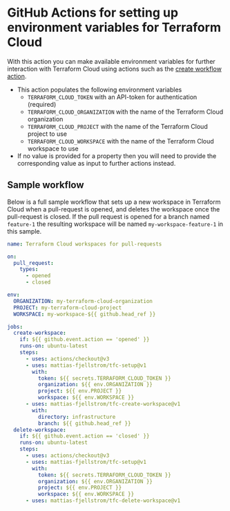 # GitHub Actions for setting up environment variables for Terraform Cloud

With this action you can make available environment variables for further interaction with Terraform Cloud using actions such as the [create workflow action](https://github.com/mattias-fjellstrom/tfc-create-workspace/blob/main/action.yaml).

- This action populates the following environment variables
  - `TERRAFORM_CLOUD_TOKEN` with an API-token for authentication (required)
  - `TERRAFORM_CLOUD_ORGANIZATION` with the name of the Terraform Cloud organization
  - `TERRAFORM_CLOUD_PROJECT` with the name of the Terraform Cloud project to use
  - `TERRAFORM_CLOUD_WORKSPACE` with the name of the Terraform Cloud workspace to use
- If no value is provided for a property then you will need to provide the corresponding value as input to further actions instead.

## Sample workflow

Below is a full sample workflow that sets up a new workspace in Terraform Cloud when a pull-request is opened, and deletes the workspace once the pull-request is closed. If the pull request is opened for a branch named `feature-1` the resulting workspace will be named `my-workspace-feature-1` in this sample.

```yaml
name: Terraform Cloud workspaces for pull-requests

on:
  pull_request:
    types:
      - opened
      - closed

env:
  ORGANIZATION: my-terraform-cloud-organization
  PROJECT: my-terraform-cloud-project
  WORKSPACE: my-workspace-${{ github.head_ref }}

jobs:
  create-workspace:
    if: ${{ github.event.action == 'opened' }}
    runs-on: ubuntu-latest
    steps:
      - uses: actions/checkout@v3
      - uses: mattias-fjellstrom/tfc-setup@v1
        with:
          token: ${{ secrets.TERRAFORM_CLOUD_TOKEN }}
          organization: ${{ env.ORGANIZATION }}
          project: ${{ env.PROJECT }}
          workspace: ${{ env.WORKSPACE }}
      - uses: mattias-fjellstrom/tfc-create-workspace@v1
        with:
          directory: infrastructure
          branch: ${{ github.head_ref }}
  delete-workspace:
    if: ${{ github.event.action == 'closed' }}
    runs-on: ubuntu-latest
    steps:
      - uses: actions/checkout@v3
      - uses: mattias-fjellstrom/tfc-setup@v1
        with:
          token: ${{ secrets.TERRAFORM_CLOUD_TOKEN }}
          organization: ${{ env.ORGANIZATION }}
          project: ${{ env.PROJECT }}
          workspace: ${{ env.WORKSPACE }}
      - uses: mattias-fjellstrom/tfc-delete-workspace@v1
```